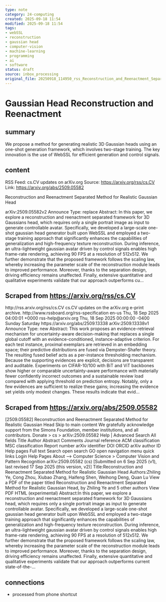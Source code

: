 ```yaml
---
type: note
category: 24-computing
created: 2025-09-18 11:54
modified: 2025-09-18 11:54
tags:
- webSSL
- reconstruction
- gaussian head
- computer-vision
- machine-learning
- programming
- ai
- software
status: draft
source: inbox_processing
original_file: 20250918_114950_rss_Reconstruction_and_Reenactment_Separated_Method_fo.txt
---
```



# Gaussian Head Reconstruction and Reenactment

## summary
We propose a method for generating realistic 3D Gaussian heads using an one-shot generation framework, which involves two-stage training. The key innovation is the use of WebSSL for efficient generation and control signals.

## content
RSS Feed: cs.CV updates on arXiv.org
Source: https://arxiv.org/rss/cs.CV
Link: https://arxiv.org/abs/2509.05582

Reconstruction and Reenactment Separated Method for Realistic Gaussian Head

arXiv:2509.05582v2 Announce Type: replace Abstract: In this paper, we explore a reconstruction and reenactment separated framework for 3D Gaussians head, which requires only a single portrait image as input to generate controllable avatar. Specifically, we developed a large-scale one-shot gaussian head generator built upon WebSSL and employed a two-stage training approach that significantly enhances the capabilities of generalization and high-frequency texture reconstruction. During inference, an ultra-lightweight gaussian avatar driven by control signals enables high frame-rate rendering, achieving 90 FPS at a resolution of 512x512. We further demonstrate that the proposed framework follows the scaling law, whereby increasing the parameter scale of the reconstruction module leads to improved performance. Moreover, thanks to the separation design, driving efficiency remains unaffected. Finally, extensive quantitative and qualitative experiments validate that our approach outperforms cu...

## Scraped from https://arxiv.org/rss/cs.CV
<?xml version='1.0' encoding='UTF-8'?>
<rss xmlns:arxiv="http://arxiv.org/schemas/atom" xmlns:dc="http://purl.org/dc/elements/1.1/" xmlns:atom="http://www.w3.org/2005/Atom" xmlns:content="http://purl.org/rss/1.0/modules/content/" version="2.0">
  <channel>
    <title>cs.CV updates on arXiv.org</title>
    <link>http://rss.arxiv.org/rss/cs.CV</link>
    <description>cs.CV updates on the arXiv.org e-print archive.</description>
    <atom:link href="http://rss.arxiv.org/rss/cs.CV" rel="self" type="application/rss+xml"/>
    <docs>http://www.rssboard.org/rss-specification</docs>
    <language>en-us</language>
    <lastBuildDate>Thu, 18 Sep 2025 04:00:01 +0000</lastBuildDate>
    <managingEditor>rss-help@arxiv.org</managingEditor>
    <pubDate>Thu, 18 Sep 2025 00:00:00 -0400</pubDate>
    <skipDays>
      <day>Sunday</day>
      <day>Saturday</day>
    </skipDays>
    <item>
      <title>Proximity-Based Evidence Retrieval for Uncertainty-Aware Neural Networks</title>
      <link>https://arxiv.org/abs/2509.13338</link>
      <description>arXiv:2509.13338v1 Announce Type: new 
Abstract: This work proposes an evidence-retrieval mechanism for uncertainty-aware decision-making that replaces a single global cutoff with an evidence-conditioned, instance-adaptive criterion. For each test instance, proximal exemplars are retrieved in an embedding space; their predictive distributions are fused via Dempster-Shafer theory. The resulting fused belief acts as a per-instance thresholding mechanism. Because the supporting evidences are explicit, decisions are transparent and auditable. Experiments on CIFAR-10/100 with BiT and ViT backbones show higher or comparable uncertainty-aware performance with materially fewer confidently incorrect outcomes and a sustainable review load compared with applying threshold on prediction entropy. Notably, only a few evidences are sufficient to realize these gains; increasing the evidence set yields only modest changes. These results indicate that evid...


## Scraped from https://arxiv.org/abs/2509.05582
[2509.05582] Reconstruction and Reenactment Separated Method for Realistic Gaussian Head Skip to main content We gratefully acknowledge support from the Simons Foundation, member institutions, and all contributors. Donate &gt; cs &gt; arXiv:2509.05582 Help | Advanced Search All fields Title Author Abstract Comments Journal reference ACM classification MSC classification Report number arXiv identifier DOI ORCID arXiv author ID Help pages Full text Search open search GO open navigation menu quick links Login Help Pages About --> Computer Science > Computer Vision and Pattern Recognition arXiv:2509.05582 (cs) [Submitted on 6 Sep 2025 (v1), last revised 17 Sep 2025 (this version, v2)] Title:Reconstruction and Reenactment Separated Method for Realistic Gaussian Head Authors:Zhiling Ye, Cong Zhou, Xiubao Zhang, Haifeng Shen, Weihong Deng, Quan Lu View a PDF of the paper titled Reconstruction and Reenactment Separated Method for Realistic Gaussian Head, by Zhiling Ye and 5 other authors View PDF HTML (experimental) Abstract:In this paper, we explore a reconstruction and reenactment separated framework for 3D Gaussians head, which requires only a single portrait image as input to generate controllable avatar. Specifically, we developed a large-scale one-shot gaussian head generator built upon WebSSL and employed a two-stage training approach that significantly enhances the capabilities of generalization and high-frequency texture reconstruction. During inference, an ultra-lightweight gaussian avatar driven by control signals enables high frame-rate rendering, achieving 90 FPS at a resolution of 512x512. We further demonstrate that the proposed framework follows the scaling law, whereby increasing the parameter scale of the reconstruction module leads to improved performance. Moreover, thanks to the separation design, driving efficiency remains unaffected. Finally, extensive quantitative and qualitative experiments validate that our approach outperforms current state-of-the-...


## connections
- processed from phone shortcut

